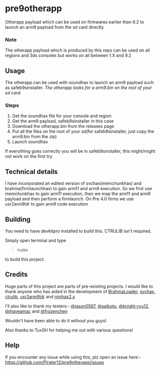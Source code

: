 # pre9otherapp

Otherapp payload which can be used on firmwares earlier than 9.2 to launch an arm9 payload from the sd card directly.

### Note

The otherapp payload which is produced by this repo can be used on all regions and 3ds consoles but works on all between 1.X and 9.2

## Usage

The otherapp can be used with soundhax to launch an arm9 payload such as safeb9sinstaller.
*The otherapp looks for a arm9.bin on the root of your sd card.*

### Steps

 1. Get the soundhax file for your console and region
 2. Get the arm9 payload, safeb9sinstaller in this case
 3. Download the otherapp.bin from the releases page
 4. Put all the files on the root of your sd(for safeb9sinstaller, just copy the arm9.bin from the zip)
 5. Launch soundhax

If everything goes correctly you will be in safeb9sinstaller, this might/might not work on the first try.

## Technical details

I have incorporated an edited version of svchax(memchunkhax) and brahma(firmlaunchhax) to gain arm11 and arm9 execution. So we first use memchunkhax to gain arm11 execution, then we map the arm11 and arm9 payload and then perform a firmlaunch. On Pre 4.0 firms we use usr2arm9ldr to gain arm9 code execution

## Building

You need to have devkitpro installed to build this. CTRULIB isn't required.

Simply open terminal and type

> make

 to build this project.

## Credits

Huge parts of this project are parts of pre-existing projects. I would like to thank anyone who has aided in the development of [BrahmaLoader](https://github.com/d0k3/BrahmaLoader), [svchax](https://github.com/aliaspider/svchax), [ctrulib](https://github.com/smealum/ctrulib), [usr2arm9ldr](https://github.com/tuxsh/usr2arm9ldr) and [ninjhax2.x](https://github.com/smealum/ninjhax2.x/tree/master/cn_secondary_payload)

I'll also like to thank my testers:- [@jason0597](https://github.com/jason0597), [@saibotu](https://github.com/saibotu), [@knight-ryu12](https://github.com/knight-ryu12), [@ihaveamac](https://github.com/ihaveamac) and [@frozenchen](https://github.com/frozenchen)

Wouldn't have been able to do it without you guys!

Also thanks to TuxSH for helping me out with various questions!

## Help

If you encounter any issue while using this, plz open an issue here:- https://github.com/Pirater12/pre9otherapp/issues